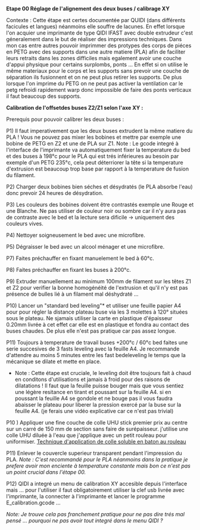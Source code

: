 **Etape 00  Réglage de l'alignement des deux buses / calibrage XY**

Contexte : Cette étape est certes documentée par QUIDI (dans différents facicules et langues) néanmoins elle souffre de lacunes. En effet lorsque l'on acquier une imprimante de type QIDI IFAST avec double extrudeur c'est géneralement dans le but de réaliser des impressions techniques. Dans mon cas entre autres pouvoir imprimmer des protypes des corps de piéces en PETG avec des supports dans une autre matiere (PLA) afin de faciliter leurs retraits dans les zones difficiles mais egalement avoir une couche d'appui physique pour certains surplombs, ponts ... En effet si on utilise le même materiaux pour le corps et les supports sans prevoir une couche de séparation ils fusionnent et on ne peut plus retirer les supports. De plus lorsque l'on imprime du PETG on ne peut pas activer la ventilation car le petg refroidi rapidement warp donc impossible de faire des ponts verticaux il faut beaucoup des supports. 

**Calibration de l'offsetdes buses Z2/Z1 selon l'axe XY :**

Prerequis pour pouvoir calibrer les deux buses : 

P1) Il faut imperativement que les deux buses extrudent la même matiere du PLA ! Vous ne pouvez pas mixer les bobines et mettre par exemple une bobine de PETG en Z2 et une de PLA sur Z1. 
Note : Le gcode integré à l'interface de l'imprimante va automatiquement fixer la temperature du bed et des buses à 198°c pour le PLA qui est trés inférieures au besoin par exemple d'un PETG 235°c, cela peut déterriorer la tête si la temperature d'extrusion est beaucoup trop base par rapport à la temperature de fusion du filament.  

P2) Charger deux bobines bien séches et désydratés (le PLA absorbe l'eau) donc prevoir 24 heures de désydration.

P3) Les couleurs des bobines doivent être contrastés exemple une Rouge et une Blanche. Ne pas utiliser de couleur noir ou sombre car il n'y aura pas de contraste avec le bed et la lecture sera dificile -> uniquement des couleurs vives.

P4) Nettoyer soigneusement le bed avec une microfibre.

P5) Dégraisser le bed avec un alcool ménager et une microfibre.
  
P7) Faites préchauffer en fixant manuelement le bed à 60°c.

P8) Faites préchauffer en fixant les buses à 200°c.

P9) Extruder manuellement au minimum 100mm de filament sur les têtes Z1 et Z2 pour verifier la bonne homogénéité de l'extrusion et qu'il n'y est pas présence de bulles lié à un filament mal déshydraté ... 

P10) Lancer un "standard bed leveling"* et utiliser une feuille papier A4 pour pour régler la distance plateau buse via les 3 molettes à 120° situées sous le plateau. Ne sjamais utiliser la carte en plastique d'épaisseur 0.20mm livrée à cet effet car elle est en plastique et fondra au contact des buses chaudes. De plus elle n'est pas pratique car pas assez longue.

P11) Toujours à temperature de travail buses +200°c / 60°c bed faites une serie succesives de 3 fasts leveling avec la feuille A4. Je recommande d'attendre au moins 5 minutes entre les fast bedeleveling le temps que la mécanique se dilate et mette en place.

* Note : Cette étape est cruciale, le leveling doit être toujours fait à chaud en conditons d'utilisations et jamais à froid pour des raisons de dilatations ! Il faut que la feuille puisse bouger mais que vous sentiez une légère resitance en tirant et poussant sur la feuille A4. si en poussant la feuille A4 se gondole et ne bouge pas il vous faudra abaisser le plateau pour liberer la pression exercé par la buse sur la feuille A4. (je ferais une vidéo explicative car ce n'est pas trivial)  

P10 ) Appliquer une fine couche de colle UHU stick premier prix au centre sur un carré de 150 mm de section sans faire de  surépaisseur. j'utilise une colle UHU diluée à l'eau que j'applique avec un petit rouleau pour uniformiser.
[Technique d'application de colle soluble en baton au rouleau](https://youtu.be/7C0QPmg6328?si=Unesij_6ZGf4jkct)

P11) Enlever le couvercle superieur transparent pendant l'impression du PLA. 
_Note : C'est recommandé pour le PLA néanmoins dans la pratique je prefere avoir mon enciente à temperature constante mais bon ce n'est pas un point crucial dans l'étape 00._

P12) QIDI a integré un menu de calibration XY accesible depuis l'interface mais ... pour l'utiliser il faut obligatoirement utiliser la clef usb livrée avec l'imprimante, la connecter à l'imprimante et lancer le programme E_calibration.gcode ...


_Note: Je trouve cela pas franchement pratique pour ne pas dire trés mal pensé ... pourquoi ne pas avoir tout integré dans le menu QIDI ?_ 


